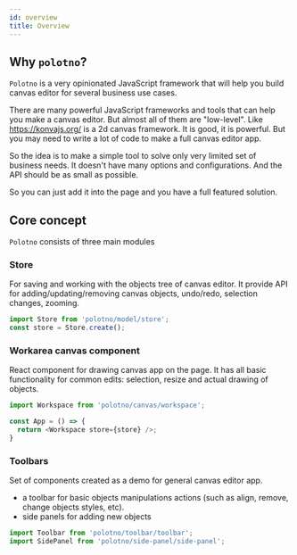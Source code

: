 ```yaml
---
id: overview
title: Overview
---
```



## Why `polotno`?

`Polotno` is a very opinionated JavaScript framework that will help you build canvas editor for several business use cases.

There are many powerful JavaScript frameworks and tools that can help you make a canvas editor. But almost all of them are "low-level". Like https://konvajs.org/ is a 2d canvas framework. It is good, it is powerful. But you may need to write a lot of code to make a full canvas editor app.

So the idea is to make a simple tool to solve only very limited set of business needs. It doesn't have many options and configurations. And the API should be as small as possible.

So you can just add it into the page and you have a full featured solution.

## Core concept

`Polotno` consists of three main modules


### Store

For saving and working with the objects tree of canvas editor. It provide API for adding/updating/removing canvas objects, undo/redo, selection changes, zooming.

```js
import Store from 'polotno/model/store';
const store = Store.create();
```



### Workarea canvas component

React component for drawing canvas app on the page. It has all basic functionality for common edits: selection, resize and actual drawing of objects.

```js
import Workspace from 'polotno/canvas/workspace';

const App = () => {
  return <Workspace store={store} />;
}
```

### Toolbars

Set of components created as a demo for general canvas editor app.
- a toolbar for basic objects manipulations actions (such as align, remove, change objects styles, etc).
- side panels for adding new objects

```js
import Toolbar from 'polotno/toolbar/toolbar';
import SidePanel from 'polotno/side-panel/side-panel';
```